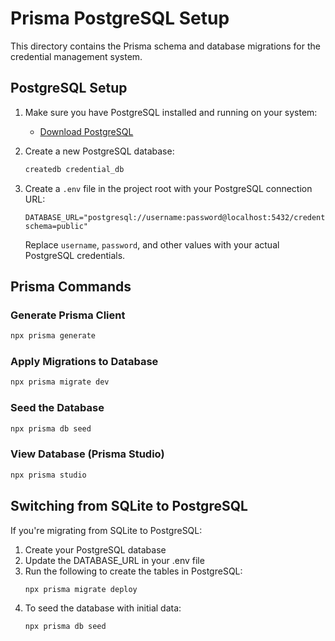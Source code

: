# Prisma PostgreSQL Setup

This directory contains the Prisma schema and database migrations for the credential management system.

## PostgreSQL Setup

1. Make sure you have PostgreSQL installed and running on your system:
   - [Download PostgreSQL](https://www.postgresql.org/download/)

2. Create a new PostgreSQL database:
   ```bash
   createdb credential_db
   ```

3. Create a `.env` file in the project root with your PostgreSQL connection URL:
   ```
   DATABASE_URL="postgresql://username:password@localhost:5432/credential_db?schema=public"
   ```
   
   Replace `username`, `password`, and other values with your actual PostgreSQL credentials.

## Prisma Commands

### Generate Prisma Client
```bash
npx prisma generate
```

### Apply Migrations to Database
```bash
npx prisma migrate dev
```

### Seed the Database
```bash
npx prisma db seed
```

### View Database (Prisma Studio)
```bash
npx prisma studio
```

## Switching from SQLite to PostgreSQL

If you're migrating from SQLite to PostgreSQL:

1. Create your PostgreSQL database
2. Update the DATABASE_URL in your .env file
3. Run the following to create the tables in PostgreSQL:
   ```bash
   npx prisma migrate deploy
   ```
4. To seed the database with initial data:
   ```bash
   npx prisma db seed
   ```
